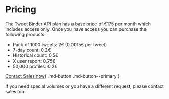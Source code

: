 # Pricing

The Tweet Binder API plan has a base price of €175 per month which includes access only. Once you have access you can purchase the following products:

- Pack of 1000 tweets: 2€ (0,0015€ per tweet)
- 7-day count: 0,2€
- Historical count: 0,5€
- X user report: 0,75€
- 50,000 profiles: 0,2€

[Contact Sales now](mailto:javier.abrego@audiense.com){ .md-button .md-button--primary }

If you need special volumes or you have a different request, please contact sales too.
